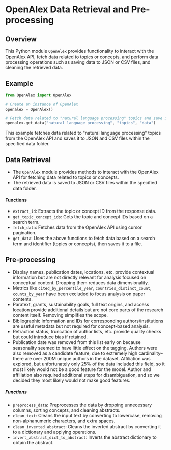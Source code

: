# OpenAlex Data Retrieval and Pre-processing

## Overview

This Python module `OpenAlex` provides functionality to interact with the OpenAlex API, fetch data related to topics or concepts, and perform data processing operations such as saving data to JSON or CSV files, and cleaning the retrieved data.

## Example

```python
from OpenAlex import OpenAlex 

# Create an instance of OpenAlex 
openalex = OpenAlex() 

# Fetch data related to "natural language processing" topics and save it to files 
openalex.get_data("natural language processing", "topics", "data")
```

This example fetches data related to "natural language processing" topics from the OpenAlex API and saves it to JSON and CSV files within the specified data folder.

## Data Retrieval

- The `OpenAlex` module provides methods to interact with the OpenAlex API for fetching data related to topics or concepts.
- The retrieved data is saved to JSON or CSV files within the specified data folder.

#### Functions

- `extract_id`: Extracts the topic or concept ID from the response data.
- `get_topic_concept_ids`: Gets the topic and concept IDs based on a search term.
- `fetch_data`: Fetches data from the OpenAlex API using cursor pagination.
- `get_data`: Uses the above functions to fetch data based on a search term and identifier (topics or concepts), then saves it to a file.

## Pre-processing

- Display names, publication dates, locations, etc. provide contextual information but are not directly relevant for analysis focused on conceptual content. Dropping them reduces data dimensionality.
- Metrics like `cited_by_percentile_year`, `countries_distinct_count`, `counts_by_year` have been excluded to focus analysis on paper contents.
- Paratext, grants, sustainability goals, full text origins, and access location provide additional details but are not core parts of the research content itself. Removing simplifies the scope.
- Bibliographic information and IDs for corresponding authors/institutions are useful metadata but not required for concept-based analysis.
- Retraction status, truncation of author lists, etc. provide quality checks but could introduce bias if retained.
- Publication date was removed from this list early on because seasonality seemed to have little effect on the tagging. Authors were also removed as a candidate feature, due to extremely high cardinality–there are over 200M unique authors in the dataset. Affiliation was explored, but unfortunately only 25% of the data included this field, so it most likely would not be a good feature for the model. Author and affiliation also required additional steps for disambiguation, and so we decided they most likely would not make good features.

##### Functions

- `preprocess_data`: Preprocesses the data by dropping unnecessary columns, sorting concepts, and cleaning abstracts.
- `clean_text`: Cleans the input text by converting to lowercase, removing non-alphanumeric characters, and extra spaces.
- `clean_inverted_abstract`: Cleans the inverted abstract by converting it to a dictionary and applying operations.
- `invert_abstract_dict_to_abstract`: Inverts the abstract dictionary to obtain the abstract. 
